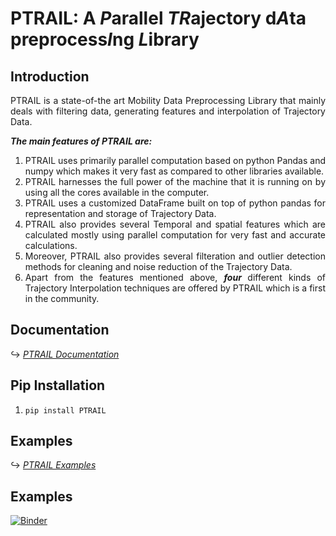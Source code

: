 <!---------------------- Introduction Section ------------------->
<h1> PTRAIL:  A <b><i>P</i></b>arallel 
<b><i>TR</i></b>ajectory 
d<b><i>A</i></b>ta
preprocess<b><i>I</i></b>ng
<b><i>L</i></b>ibrary

 </h1>

<h2> Introduction </h2>

<p align='justify'>
PTRAIL is a state-of-the art Mobility Data Preprocessing Library that mainly deals with filtering data, generating features and interpolation of Trajectory Data.

<b><i> The main features of PTRAIL are: </i></b>
</p>

<ol align='justify'>
<li> PTRAIL uses primarily parallel computation based on
     python Pandas and numpy which makes it very fast as compared
     to other libraries available.
</li>

<li> PTRAIL harnesses the full power of the machine that
     it is running on by using all the cores available in the
     computer.
</li>

<li> PTRAIL uses a customized DataFrame built on top of python
     pandas for representation and storage of Trajectory Data.
</li>

<li> PTRAIL also provides several Temporal and spatial features
     which are calculated mostly using parallel computation for very
     fast and accurate calculations.
</li>

<li> Moreover, PTRAIL also provides several filteration and
     outlier detection methods for cleaning and noise reduction of
     the Trajectory Data.
</li>

<li> Apart from the features mentioned above, <i><b> four </b></i>
     different kinds of Trajectory Interpolation techniques are
     offered by PTRAIL which is a first in the community.
</li>
</ol>

<!------------------------- Documentation Link ----------------->
<h2> Documentation </h2>

<span> &#8618; </span>
<a href='https://PTRAIL.readthedocs.io/en/latest/' target='_blank'> <i> PTRAIL Documentation </i> </a>

<!-------------------- Pip Installation ------------------------->
<h2> Pip Installation </h2>

1. `pip install PTRAIL`

<!------------------------ Usage Examples ----------------------->
<h2> Examples </h2>

<span> &#8618; </span>
<a href='https://github.com/YakshHaranwala/PTRAIL/tree/main/examples' target='_blank'> <i> PTRAIL Examples </i> </a>

<!--------------------- Binder Link ---------------------------->
<h2> Examples </h2>

[![Binder](https://mybinder.org/badge_logo.svg)](https://mybinder.org/v2/gh/YakshHaranwala/PTRAIL.git/HEAD)
